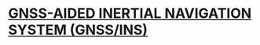 #  [GNSS-AIDED INERTIAL NAVIGATION SYSTEM (GNSS/INS)](https://www.vectornav.com/resources/inertial-navigation-primer)

